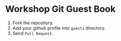 # Workshop Git Guest Book

1. Fork the repository.
2. Add your github profile into `guests` directory.
3. Send `Pull Request`.